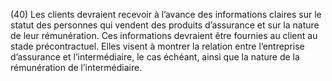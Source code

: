 (40) Les clients devraient recevoir à l’avance des informations claires sur le statut des personnes qui vendent des produits d’assurance et sur la nature de leur rémunération. Ces informations devraient être fournies au client au stade précontractuel. Elles visent à montrer la relation entre l’entreprise d’assurance et l’intermédiaire, le cas échéant, ainsi que la nature de la rémunération de l’intermédiaire.